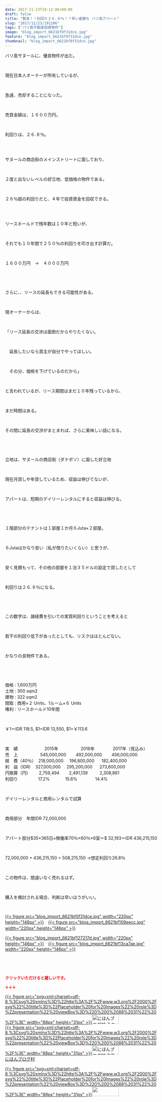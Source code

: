 ```yaml
---
date: 2017-11-23T19:12:06+09:00
draft: false
title: "緊急！！利回り２６.８％！？早い者勝ち バリ島アパート"
slug: "2017/11/23/191206"
tags: ["バリ島不動産投資物件"]
image: "blog_import_6621bf0f31dce.jpg"
feature: "blog_import_6621bf0f31dce.jpg"
thumbnail: "blog_import_6621bf0f31dce.jpg"
---
```

<p>バリ島サヌールに、優良物件が出た。</p><p> </p><p>現在日本人オーナーが所有しているが、</p><p> </p><p>急遽、売却することになった。</p><p> </p><p>売買金額は、１６００万円。</p><p> </p><p>利回りは、２６.８％。</p><p> </p><p><br/>サヌールの商店街のメインストリートに面しており、</p><p> </p><p>２度と出ないレベルの好立地、低価格の物件である。</p><p> </p><p>２６％超の利回りだと、４年で投資資金を回収できる。</p><p> </p><p><br/>リースホールドで残年数は１０年と短いが、</p><p> </p><p>それでも１０年間で２５０％の利回りを叩き出す計算だ。</p><p> </p><p>１６００万円　→　４０００万円</p><p> </p><p> </p><p>さらに、、リースの延長もできる可能性がある。</p><p> </p><p>現オーナーからは、</p><p> </p><p>「リース延長の交渉は面倒だからやりたくない。</p><p> </p><p>　延長したいなら買主が自分でやってほしい。</p><p> </p><p>　その分、価格を下げているのだから」</p><p> </p><p>と言われているが、リース期間はまだ１０年残っているから、</p><p> </p><p>まだ時間はある。</p><p> </p><p>その間に延長の交渉がまとまれば、さらに美味しい話になる。</p><p> </p><p> </p><p>立地は、サヌールの商店街（ダナポソ）に面した好立地</p><p> </p><p>現在月貸しや年貸しているため、収益は伸びてないが、</p><p> </p><p>アパートは、短期のデイリーレンタルにすると収益は伸びる。</p><p> </p><p> </p><p>１階部分のテナントは１部屋１か月６Juta×２部屋。</p><p> </p><p>６Jutaはかなり安い（私が借りたいくらい）と思うが、</p><p> </p><p>安く見積もって、その他の部屋を１泊３５ドルの設定で貸したとして</p><p> </p><p>利回りは２６.８％になる。</p><p> </p><p> </p><p>この数字は、諸経費を引いての実質利回りということを考えると</p><p> </p><p>若干の利回り低下があったとしても、リスクはほとんどない。</p><p> </p><p>かなりの良物件である。</p><p> </p><p> </p><p>価格 : 1,600万円<br/>土地 : 300 sqm2<br/>建物 : 322 sqm2<br/>間取 : 商用×２ Units、1ルーム×６ Units<br/>権利 : リースホールド10年間</p><p> </p><p>￥1＝IDR 118.5, $1=IDR 13,550, $1=￥113.6</p><p> </p><p>実　績 　　　　　　2015年　　　 　　2016年　　　 　2017年（見込み）<br/>売　上 　　　　　545,000,000 　　492,000,000 　　456,000,000<br/>経　費（40％）  218,000,000     196,800,000      182,400,000<br/>利　益（IDR)    327,000,000     295,200,000      273,600,000<br/>円換算（円）       2,759,494        2,491,139          2,308,861<br/>利回り                 17.2%             15.6%               14.4%</p><p> </p><p>デイリーレンタルと商用レンタルで試算</p><p> </p><p>商用部分　年間IDR 72,000,000</p><p> </p><p>アパート部分$35×365日×稼働率70％×60％×6室＝$ 32,193＝IDR 436,215,150</p><p> </p><p>72,000,000 + 436,215,150 = 508,215,150 →想定利回り26.8％</p><p> </p><p>この物件は、間違いなく売れるはず。</p><p> </p><p>購入を検討される場合、判断は早いほうがいい。</p><p> </p><p><a href="blog_import_6621bf0f31dce.jpg">{{< figure src="blog_import_6621bf0f31dce.jpg" width="220px" height="146px" >}}</a>　<a href="blog_import_6621bf109eecc.jpg">{{< figure src="blog_import_6621bf109eecc.jpg" width="220px" height="146px" >}}</a>　</p><p><a href="blog_import_6621bf127217d.jpg">{{< figure src="blog_import_6621bf127217d.jpg" width="220px" height="146px" >}}</a>　<a href="blog_import_6621bf13ca7ae.jpg">{{< figure src="blog_import_6621bf13ca7ae.jpg" width="220px" height="146px" >}}</a></p><p> </p><p> </p><p><font color="#ff0000" size="2"><strong>クリックいただけると嬉しいです。</strong></font></p><p><font color="#ff0000" size="2"><strong>↓↓↓</strong></font></p><p><a href="ranking.html?p_cid=01260127" id="&amp;blogmura_banner" target="_blank">{{< figure src="svg+xml;charset=utf-8,%3Csvg%20xmlns%3D%22http%3A%2F%2Fwww.w3.org%2F2000%2Fsvg%22%20title%3D%22Placeholder%20for%20Images%22%20role%3D%22presentation%22%20viewBox%3D%220%200%2088%2031%22%20%2F%3E" width="88px" height="31px" >}}<noscript><img alt="にほんブログ村 その他生活ブログ 不動産投資へ" border="0" height="31" src="https://img-proxy.blog-video.jp/images?url=http%3A%2F%2Flife.blogmura.com%2Fhudousantoushi%2Fimg%2Fhudousantoushi88_31.gif" width="88"></noscript></a><br/><a href="ranking.html?p_cid=01260127" target="_blank">{{< figure src="svg+xml;charset=utf-8,%3Csvg%20xmlns%3D%22http%3A%2F%2Fwww.w3.org%2F2000%2Fsvg%22%20title%3D%22Placeholder%20for%20Images%22%20role%3D%22presentation%22%20viewBox%3D%220%200%2088%2031%22%20%2F%3E" width="88px" height="31px" >}}<noscript><img alt="にほんブログ村 海外生活ブログ バリ島情報へ" border="0" height="31" src="https://img-proxy.blog-video.jp/images?url=http%3A%2F%2Foverseas.blogmura.com%2Fbali%2Fimg%2Fbali88_31.gif" width="88"></noscript></a><br/><a href="ranking.html?p_cid=01260127" target="_blank">にほんブログ村</a></p><p><a href="link.php?1804582" title="人気ブログランキングへ">{{< figure src="svg+xml;charset=utf-8,%3Csvg%20xmlns%3D%22http%3A%2F%2Fwww.w3.org%2F2000%2Fsvg%22%20title%3D%22Placeholder%20for%20Images%22%20role%3D%22presentation%22%20viewBox%3D%220%200%2088%2031%22%20%2F%3E" width="88px" height="31px" >}}<noscript><img border="0" height="31" src="https://blog.with2.net/img/banner/banner_22.gif" width="88"></noscript></a></p>

